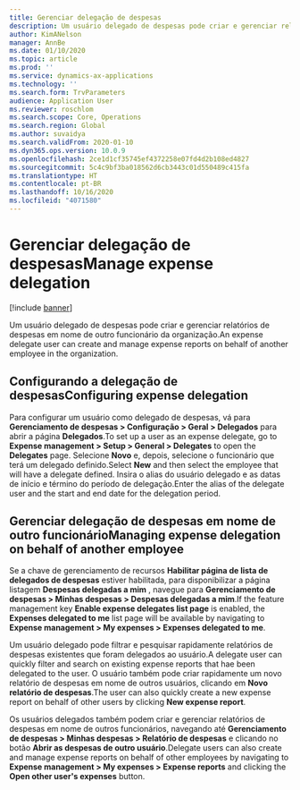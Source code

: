 ```yaml
---
title: Gerenciar delegação de despesas
description: Um usuário delegado de despesas pode criar e gerenciar relatórios de despesas em nome de outro funcionário da organização.
author: KimANelson
manager: AnnBe
ms.date: 01/10/2020
ms.topic: article
ms.prod: ''
ms.service: dynamics-ax-applications
ms.technology: ''
ms.search.form: TrvParameters
audience: Application User
ms.reviewer: roschlom
ms.search.scope: Core, Operations
ms.search.region: Global
ms.author: suvaidya
ms.search.validFrom: 2020-01-10
ms.dyn365.ops.version: 10.0.9
ms.openlocfilehash: 2ce1d1cf35745ef4372258e07fd4d2b108ed4827
ms.sourcegitcommit: 5c4c9bf3ba018562d6cb3443c01d550489c415fa
ms.translationtype: HT
ms.contentlocale: pt-BR
ms.lasthandoff: 10/16/2020
ms.locfileid: "4071580"
---
```

# <a name="manage-expense-delegation"></a><span data-ttu-id="8e726-103">Gerenciar delegação de despesas</span><span class="sxs-lookup"><span data-stu-id="8e726-103">Manage expense delegation</span></span>

[!include [banner](../includes/banner.md)]

<span data-ttu-id="8e726-104">Um usuário delegado de despesas pode criar e gerenciar relatórios de despesas em nome de outro funcionário da organização.</span><span class="sxs-lookup"><span data-stu-id="8e726-104">An expense delegate user can create and manage expense reports on behalf of another employee in the organization.</span></span>

## <a name="configuring-expense-delegation"></a><span data-ttu-id="8e726-105">Configurando a delegação de despesas</span><span class="sxs-lookup"><span data-stu-id="8e726-105">Configuring expense delegation</span></span>

<span data-ttu-id="8e726-106">Para configurar um usuário como delegado de despesas, vá para **Gerenciamento de despesas > Configuração > Geral > Delegados** para abrir a página **Delegados**.</span><span class="sxs-lookup"><span data-stu-id="8e726-106">To set up a user as an expense delegate, go to **Expense management > Setup > General > Delegates** to open the **Delegates** page.</span></span> <span data-ttu-id="8e726-107">Selecione **Novo** e, depois, selecione o funcionário que terá um delegado definido.</span><span class="sxs-lookup"><span data-stu-id="8e726-107">Select **New** and then select the employee that will have a delegate defined.</span></span> <span data-ttu-id="8e726-108">Insira o alias do usuário delegado e as datas de início e término do período de delegação.</span><span class="sxs-lookup"><span data-stu-id="8e726-108">Enter the alias of the delegate user and the start and end date for the delegation period.</span></span>

## <a name="managing-expense-delegation-on-behalf-of-another-employee"></a><span data-ttu-id="8e726-109">Gerenciar delegação de despesas em nome de outro funcionário</span><span class="sxs-lookup"><span data-stu-id="8e726-109">Managing expense delegation on behalf of another employee</span></span>

<span data-ttu-id="8e726-110">Se a chave de gerenciamento de recursos **Habilitar página de lista de delegados de despesas** estiver habilitada, para disponibilizar a página listagem **Despesas delegadas a mim** , navegue para **Gerenciamento de despesas > Minhas despesas > Despesas delegadas a mim**.</span><span class="sxs-lookup"><span data-stu-id="8e726-110">If the feature management key **Enable expense delegates list page** is enabled, the **Expenses delegated to me** list page will be available by navigating to **Expense management > My expenses > Expenses delegated to me**.</span></span>

<span data-ttu-id="8e726-111">Um usuário delegado pode filtrar e pesquisar rapidamente relatórios de despesas existentes que foram delegados ao usuário.</span><span class="sxs-lookup"><span data-stu-id="8e726-111">A delegate user can quickly filter and search on existing expense reports that hae been delegated to the user.</span></span> <span data-ttu-id="8e726-112">O usuário também pode criar rapidamente um novo relatório de despesas em nome de outros usuários, clicando em **Novo relatório de despesas**.</span><span class="sxs-lookup"><span data-stu-id="8e726-112">The user can also quickly create a new expense report on behalf of other users by clicking **New expense report**.</span></span>

<span data-ttu-id="8e726-113">Os usuários delegados também podem criar e gerenciar relatórios de despesas em nome de outros funcionários, navegando até **Gerenciamento de despesas > Minhas despesas > Relatório de despesas** e clicando no botão **Abrir as despesas de outro usuário**.</span><span class="sxs-lookup"><span data-stu-id="8e726-113">Delegate users can also create and manage expense reports on behalf of other employees by navigating to **Expense management > My expenses > Expense reports** and clicking the **Open other user's expenses** button.</span></span>
